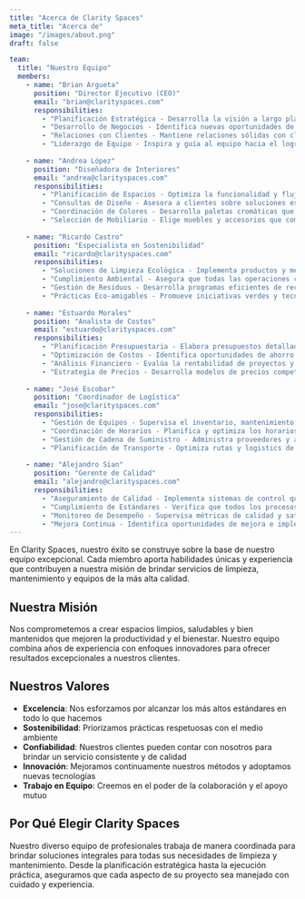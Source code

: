 ```yaml
---
title: "Acerca de Clarity Spaces"
meta_title: "Acerca de"
image: "/images/about.png"
draft: false

team:
  title: "Nuestro Equipo"
  members:
    - name: "Brian Argueta"
      position: "Director Ejecutivo (CEO)"
      email: "brian@clarityspaces.com"
      responsibilities:
        - "Planificación Estratégica - Desarrolla la visión a largo plazo y las estrategias corporativas para el crecimiento sostenible"
        - "Desarrollo de Negocios - Identifica nuevas oportunidades de mercado y establece alianzas estratégicas"
        - "Relaciones con Clientes - Mantiene relaciones sólidas con clientes clave y supervisa la satisfacción del cliente"
        - "Liderazgo de Equipo - Inspira y guía al equipo hacia el logro de objetivos organizacionales"
        
    - name: "Andrea López"
      position: "Diseñadora de Interiores"
      email: "andrea@clarityspaces.com"
      responsibilities:
        - "Planificación de Espacios - Optimiza la funcionalidad y flujo de espacios para maximizar la eficiencia"
        - "Consultas de Diseño - Asesora a clientes sobre soluciones estéticas y funcionales para sus espacios"
        - "Coordinación de Colores - Desarrolla paletas cromáticas que mejoran el ambiente y productividad"
        - "Selección de Mobiliario - Elige muebles y accesorios que complementen el diseño y funcionalidad del espacio"
        
    - name: "Ricardo Castro"
      position: "Especialista en Sostenibilidad"
      email: "ricardo@clarityspaces.com"
      responsibilities:
        - "Soluciones de Limpieza Ecológica - Implementa productos y métodos de limpieza respetuosos con el medio ambiente"
        - "Cumplimiento Ambiental - Asegura que todas las operaciones cumplan con regulaciones ambientales vigentes"
        - "Gestión de Residuos - Desarrolla programas eficientes de reciclaje y reducción de desperdicios"
        - "Prácticas Eco-amigables - Promueve iniciativas verdes y tecnologías sostenibles en toda la organización"
        
    - name: "Estuardo Morales"
      position: "Analista de Costos"
      email: "estuardo@clarityspaces.com"
      responsibilities:
        - "Planificación Presupuestaria - Elabora presupuestos detallados y proyecciones financieras para proyectos"
        - "Optimización de Costos - Identifica oportunidades de ahorro y mejora la eficiencia operativa"
        - "Análisis Financiero - Evalúa la rentabilidad de proyectos y propone mejoras en la gestión de recursos"
        - "Estrategia de Precios - Desarrolla modelos de precios competitivos basados en análisis de mercado"
        
    - name: "José Escobar"
      position: "Coordinador de Logística"
      email: "jose@clarityspaces.com"
      responsibilities:
        - "Gestión de Equipos - Supervisa el inventario, mantenimiento y distribución de herramientas y equipos"
        - "Coordinación de Horarios - Planifica y optimiza los horarios de trabajo y asignación de recursos"
        - "Gestión de Cadena de Suministro - Administra proveedores y asegura el abastecimiento continuo de materiales"
        - "Planificación de Transporte - Optimiza rutas y logistics de transporte para maximizar la eficiencia"
        
    - name: "Alejandro Sian"
      position: "Gerente de Calidad"
      email: "alejandro@clarityspaces.com"
      responsibilities:
        - "Aseguramiento de Calidad - Implementa sistemas de control que garantizan la excelencia en todos los servicios"
        - "Cumplimiento de Estándares - Verifica que todos los procesos cumplan con normas nacionales e internacionales"
        - "Monitoreo de Desempeño - Supervisa métricas de calidad y satisfacción del cliente de forma continua"
        - "Mejora Continua - Identifica oportunidades de mejora e implementa procesos de innovación constante"
---
```


En Clarity Spaces, nuestro éxito se construye sobre la base de nuestro equipo excepcional. Cada miembro aporta habilidades únicas y experiencia que contribuyen a nuestra misión de brindar servicios de limpieza, mantenimiento y equipos de la más alta calidad.

## Nuestra Misión

Nos comprometemos a crear espacios limpios, saludables y bien mantenidos que mejoren la productividad y el bienestar. Nuestro equipo combina años de experiencia con enfoques innovadores para ofrecer resultados excepcionales a nuestros clientes.

## Nuestros Valores

- **Excelencia**: Nos esforzamos por alcanzar los más altos estándares en todo lo que hacemos
- **Sostenibilidad**: Priorizamos prácticas respetuosas con el medio ambiente
- **Confiabilidad**: Nuestros clientes pueden contar con nosotros para brindar un servicio consistente y de calidad
- **Innovación**: Mejoramos continuamente nuestros métodos y adoptamos nuevas tecnologías
- **Trabajo en Equipo**: Creemos en el poder de la colaboración y el apoyo mutuo

## Por Qué Elegir Clarity Spaces

Nuestro diverso equipo de profesionales trabaja de manera coordinada para brindar soluciones integrales para todas sus necesidades de limpieza y mantenimiento. Desde la planificación estratégica hasta la ejecución práctica, aseguramos que cada aspecto de su proyecto sea manejado con cuidado y experiencia.
